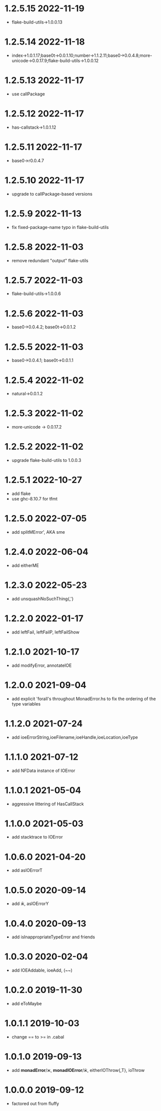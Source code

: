 1.2.5.15 2022-11-19
===================
- flake-build-utils->1.0.0.13

1.2.5.14 2022-11-18
===================
- index->1.0.1.17;base0t->0.0.1.10;number->1.1.2.11;base0->0.0.4.8;more-unicode->0.0.17.9;flake-build-utils->1.0.0.12

1.2.5.13 2022-11-17
===================
- use callPackage

1.2.5.12 2022-11-17
===================
- has-callstack->1.0.1.12

1.2.5.11 2022-11-17
===================
- base0->r0.0.4.7

1.2.5.10 2022-11-17
===================
- upgrade to callPackage-based versions

1.2.5.9 2022-11-13
==================
- fix fixed-package-name typo in flake-build-utils

1.2.5.8 2022-11-03
==================
- remove redundant "output" flake-utils

1.2.5.7 2022-11-03
==================
- flake-build-utils->1.0.0.6

1.2.5.6 2022-11-03
==================
- base0->0.0.4.2; base0t->0.0.1.2

1.2.5.5 2022-11-03
==================
- base0->0.0.4.1; base0t->0.0.1.1

1.2.5.4 2022-11-02
==================
- natural->0.0.1.2

1.2.5.3 2022-11-02
==================
- more-unicode -> 0.0.17.2

1.2.5.2 2022-11-02
==================
- upgrade flake-build-utils to 1.0.0.3

1.2.5.1 2022-10-27
==================
- add flake
- use ghc-8.10.7 for tfmt

1.2.5.0 2022-07-05
==================
- add splitMError', AKA sme

1.2.4.0 2022-06-04
==================
- add eitherME

1.2.3.0 2022-05-23
==================
- add unsquashNoSuchThing{,'}

1.2.2.0 2022-01-17
==================
- add leftFail, leftFailP, leftFailShow

1.2.1.0 2021-10-17
==================
- add modifyError, annotateIOE

1.2.0.0 2021-09-04
==================
- add explicit 'forall's throughout MonadError.hs to fix the ordering of the
  type variables

1.1.2.0 2021-07-24
==================
- add ioeErrorString,ioeFilename,ioeHandle,ioeLocation,ioeType

1.1.1.0 2021-07-12
==================
- add NFData instance of IOError

1.1.0.1 2021-05-04
==================
- aggressive littering of HasCallStack

1.1.0.0 2021-05-03
==================
- add stacktrace to IOError

1.0.6.0 2021-04-20
==================
- add asIOErrorT

1.0.5.0 2020-09-14
==================
- add ӂ, asIOErrorY

1.0.4.0 2020-09-13
==================
- add isInappropriateTypeError and friends

1.0.3.0 2020-02-04
==================
- add IOEAddable, ioeAdd, (~~)

1.0.2.0 2019-11-30
==================
- add eToMaybe

1.0.1.1 2019-10-03
==================
- change == to >= in .cabal

1.0.1.0 2019-09-13
==================
- add __monadError__/ж, __monadIOError__/ӝ, eitherIOThrow{,T}, ioThrow

1.0.0.0 2019-09-12
==================
- factored out from fluffy
